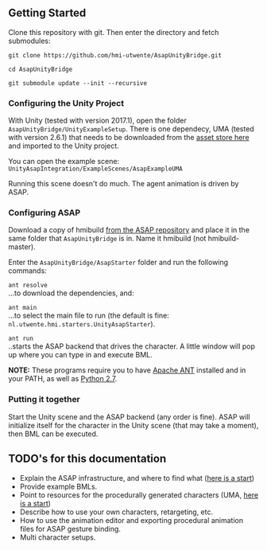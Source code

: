 ## Getting Started

Clone this repository with git. Then enter the directory and fetch submodules:

```git clone https://github.com/hmi-utwente/AsapUnityBridge.git```

```cd AsapUnityBridge```

```git submodule update --init --recursive```


### Configuring the Unity Project
With Unity (tested with version 2017.1), open the folder `AsapUnityBridge/UnityExampleSetup`. 
There is one dependecy, UMA (tested with version 2.6.1) that needs to be downloaded from the [asset store here](https://www.assetstore.unity3d.com/en/#!/content/35611) and imported to the Unity project.

You can open the example scene: `UnityAsapIntegration/ExampleScenes/AsapExampleUMA`

Running this scene doesn't do much. The agent animation is driven by ASAP.

### Configuring ASAP

Download a copy of hmibuild [from the ASAP repository](https://github.com/ArticulatedSocialAgentsPlatform/hmibuild) and place it in the same folder that `AsapUnityBridge` is in. Name it hmibuild (not hmibuild-master).

Enter the `AsapUnityBridge/AsapStarter` folder and run the following commands:

```ant resolve```  
...to download the dependencies, and:

```ant main```  
...to select the main file to run (the default is fine: `nl.utwente.hmi.starters.UnityAsapStarter`).

```ant run```  
..starts the ASAP backend that drives the character. A little window will pop up where you can type in and execute BML.

**NOTE:** These programs require you to have [Apache ANT](http://ant.apache.org/) installed and in your PATH, as well as [Python 2.7](https://www.python.org/downloads/release/python-2713/).


### Putting it together
Start the Unity scene and the ASAP backend (any order is fine). ASAP will initialize itself for the character in the Unity scene (that may take a moment), then BML can be executed.

## TODO's for this documentation

 - Explain the ASAP infrastructure, and where to find what ([here is a start](http://asap-project.ewi.utwente.nl/))
 - Provide example BMLs.
 - Point to resources for the procedurally generated characters (UMA, [here is a start](http://umawiki.secretanorak.com/Main_Page))
 - Describe how to use your own characters, retargeting, etc.
 - How to use the animation editor and exporting procedural animation files for ASAP gesture binding.
 - Multi character setups.


